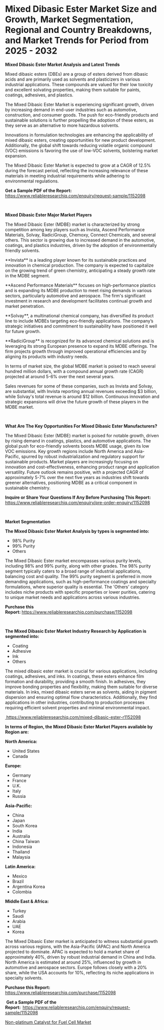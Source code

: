 <p><h1>Mixed Dibasic Ester Market Size and Growth, Market Segmentation, Regional and Country Breakdowns, and Market Trends for Period from 2025 -  2032</h1></p><p><strong>Mixed Dibasic Ester Market Analysis and Latest Trends</strong></p>
<p><p>Mixed dibasic esters (DBEs) are a group of esters derived from dibasic acids and are primarily used as solvents and plasticizers in various industrial applications. These compounds are valued for their low toxicity and excellent solvating properties, making them suitable for paints, coatings, adhesives, and plastics.</p><p>The Mixed Dibasic Ester Market is experiencing significant growth, driven by increasing demand in end-user industries such as automotive, construction, and consumer goods. The push for eco-friendly products and sustainable solutions is further propelling the adoption of these esters, as they serve as an alternative to more hazardous solvents. </p><p>Innovations in formulation technologies are enhancing the applicability of mixed dibasic esters, creating opportunities for new product development. Additionally, the global shift towards reducing volatile organic compound (VOC) emissions is favoring the use of low-VOC solvents, bolstering market expansion. </p><p>The Mixed Dibasic Ester Market is expected to grow at a CAGR of 12.5% during the forecast period, reflecting the increasing relevance of these materials in meeting industrial requirements while adhering to environmental regulations.</p></p>
<p><strong>Get a Sample PDF of the Report:&nbsp;</strong> <a href="https://www.reliableresearchiq.com/enquiry/request-sample/1152098?utm_campaign=104&utm_medium=2&utm_source=Github&utm_content=ia&utm_term=05022025&utm_id=mixed-dibasic-ester">https://www.reliableresearchiq.com/enquiry/request-sample/1152098</a></p>
<p>&nbsp;</p>
<p><strong>Mixed Dibasic Ester Major Market Players</strong></p>
<p><p>The Mixed Dibasic Ester (MDBE) market is characterized by strong competition among key players such as Invista, Ascend Performance Materials, Solvay, RadiciGroup, Chemoxy, Connect Chemicals, and several others. This sector is growing due to increased demand in the automotive, coatings, and plastics industries, driven by the adoption of environmentally friendly solvents.</p><p>**Invista** is a leading player known for its sustainable practices and innovation in chemical production. The company is expected to capitalize on the growing trend of green chemistry, anticipating a steady growth rate in the MDBE segment.</p><p>**Ascend Performance Materials** focuses on high-performance plastics and is expanding its MDBE production to meet rising demands in various sectors, particularly automotive and aerospace. The firm's significant investment in research and development facilitates continual growth and market penetration.</p><p>**Solvay**, a multinational chemical company, has diversified its product line to include MDBEs targeting eco-friendly applications. The company’s strategic initiatives and commitment to sustainability have positioned it well for future growth.</p><p>**RadiciGroup** is recognized for its advanced chemical solutions and is leveraging its strong European presence to expand its MDBE offerings. The firm projects growth through improved operational efficiencies and by aligning its products with industry needs.</p><p>In terms of market size, the global MDBE market is poised to reach several hundred million dollars, with a compound annual growth rate (CAGR) projected at around 5-6% over the next several years. </p><p>Sales revenues for some of these companies, such as Invista and Solvay, are substantial, with Invista reporting annual revenues exceeding $3 billion, while Solvay's total revenue is around $12 billion. Continuous innovation and strategic expansions will drive the future growth of these players in the MDBE market.</p></p>
<p>&nbsp;</p>
<p><strong>What Are The Key Opportunities For Mixed Dibasic Ester Manufacturers?</strong></p>
<p><p>The Mixed Dibasic Ester (MDBE) market is poised for notable growth, driven by rising demand in coatings, plastics, and automotive applications. The global push for eco-friendly solvents boosts MDBE usage, given its low VOC emissions. Key growth regions include North America and Asia-Pacific, spurred by robust industrialization and regulatory support for sustainable products. Market players are increasingly focusing on innovation and cost-effectiveness, enhancing product range and application versatility. Future outlook remains positive, with a projected CAGR of approximately 5-7% over the next five years as industries shift towards greener alternatives, positioning MDBE as a critical component in sustainable chemistry.</p></p>
<p><strong>Inquire or Share Your Questions If Any Before Purchasing This Report:</strong> <a href="https://www.reliableresearchiq.com/enquiry/pre-order-enquiry/1152098?utm_campaign=104&utm_medium=2&utm_source=Github&utm_content=ia&utm_term=05022025&utm_id=mixed-dibasic-ester">https://www.reliableresearchiq.com/enquiry/pre-order-enquiry/1152098</a></p>
<p>&nbsp;</p>
<p><strong>Market Segmentation</strong></p>
<p><strong>The Mixed Dibasic Ester Market Analysis by types is segmented into:</strong></p>
<p><ul><li>98% Purity</li><li>99% Purity</li><li>Others</li></ul></p>
<p><p>The Mixed Dibasic Ester market encompasses various purity levels, including 98% and 99% purity, along with other grades. The 98% purity segment typically caters to a broad range of industrial applications, balancing cost and quality. The 99% purity segment is preferred in more demanding applications, such as high-performance coatings and specialty formulations, where superior quality is essential. The 'Others' category includes niche products with specific properties or lower purities, catering to unique market needs and applications across various industries.</p></p>
<p><strong>Purchase this Report:&nbsp;</strong><a href="https://www.reliableresearchiq.com/purchase/1152098?utm_campaign=104&utm_medium=2&utm_source=Github&utm_content=ia&utm_term=05022025&utm_id=mixed-dibasic-ester">https://www.reliableresearchiq.com/purchase/1152098</a></p>
<p>&nbsp;</p>
<p><strong>The Mixed Dibasic Ester Market Industry Research by Application is segmented into:</strong></p>
<p><ul><li>Coating</li><li>Adhesive</li><li>Ink</li><li>Others</li></ul></p>
<p><p>The mixed dibasic ester market is crucial for various applications, including coatings, adhesives, and inks. In coatings, these esters enhance film formation and durability, providing a smooth finish. In adhesives, they improve bonding properties and flexibility, making them suitable for diverse materials. In inks, mixed dibasic esters serve as solvents, aiding in pigment dispersion and ensuring optimal flow characteristics. Additionally, they find applications in other industries, contributing to production processes requiring efficient solvent properties and minimal environmental impact.</p></p>
<p><a href="https://www.reliableresearchiq.com/mixed-dibasic-ester-r1152098?utm_campaign=104&utm_medium=2&utm_source=Github&utm_content=ia&utm_term=05022025&utm_id=mixed-dibasic-ester">&nbsp;https://www.reliableresearchiq.com/mixed-dibasic-ester-r1152098</a></p>
<p><strong>In terms of Region, the Mixed Dibasic Ester Market Players available by Region are:</strong></p>
<p>
    <p> <strong> North America: </strong>
        <ul>
            <li>United States</li>
            <li>Canada</li>
        </ul>
        </p> 
    <p> <strong> Europe: </strong>
        <ul>
            <li>Germany</li>
            <li>France</li>
            <li>U.K.</li>
            <li>Italy</li>
            <li>Russia</li>
        </ul>
        </p> 
    <p> <strong> Asia-Pacific: </strong>
        <ul>
            <li>China</li>
            <li>Japan</li>
            <li>South Korea</li>
            <li>India</li>
            <li>Australia</li>
            <li>China Taiwan</li>
            <li>Indonesia</li>
            <li>Thailand</li>
            <li>Malaysia</li>
        </ul>
        </p> 
    <p> <strong> Latin America: </strong>
        <ul>
            <li>Mexico</li>
            <li>Brazil</li>
            <li>Argentina Korea</li>
            <li>Colombia</li>
        </ul>
        </p> 
    <p> <strong> Middle East & Africa: </strong>
        <ul>
            <li>Turkey</li>
            <li>Saudi</li>
            <li>Arabia</li>
            <li>UAE</li>
            <li>Korea</li>
        </ul>
    </p>
    </p>
<p><p>The Mixed Dibasic Ester market is anticipated to witness substantial growth across various regions, with the Asia-Pacific (APAC) and North America projected to dominate. APAC is expected to hold a market share of approximately 40%, driven by robust industrial demand in China and India. North America is estimated at around 25%, influenced by growth in automotive and aerospace sectors. Europe follows closely with a 20% share, while the USA accounts for 10%, reflecting its niche applications in specialty solvents.</p></p>
<p><strong>Purchase this Report: </strong><a href="https://www.reliableresearchiq.com/purchase/1152098?utm_campaign=104&utm_medium=2&utm_source=Github&utm_content=ia&utm_term=05022025&utm_id=mixed-dibasic-ester">https://www.reliableresearchiq.com/purchase/1152098</a></p>
<p>&nbsp;<strong>Get a Sample PDF of the Report:&nbsp;&nbsp;</strong><a href="https://www.reliableresearchiq.com/enquiry/request-sample/1152098?utm_campaign=104&utm_medium=2&utm_source=Github&utm_content=ia&utm_term=05022025&utm_id=mixed-dibasic-ester">https://www.reliableresearchiq.com/enquiry/request-sample/1152098</a></p>
<p><strong></strong></p>
<p><p><a href="https://github.com/iceknahomi/Market-Research-Report-List-1/blob/main/non-platinum-catalyst-for-fuel-cell-market.md?utm_campaign=104&utm_medium=2&utm_source=Github&utm_content=ia&utm_term=05022025&utm_id=mixed-dibasic-ester">Non-platinum Catalyst for Fuel Cell Market</a></p></p>